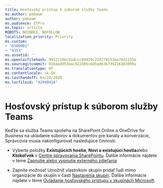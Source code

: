 ```yaml
---
title: Hosťovský prístup k súborom služby Teams
ms.author: pebaum
author: pebaum
ms.audience: ITPro
ms.topic: article
ROBOTS: NOINDEX, NOFOLLOW
localization_priority: Priority
ms.custom:
- "6500001"
- "4353"
ms.assetid: ''
ms.openlocfilehash: 9912219bc9adccc04919c25d278553ea76d2335b
ms.sourcegitcommit: 018aadd53eac92248bc6d5ad63b739216103090a
ms.translationtype: HT
ms.contentlocale: sk-SK
ms.lasthandoff: 03/24/2020
ms.locfileid: "42940418"
---
```

# <a name="guest-access-to-teams-files"></a>Hosťovský prístup k súborom služby Teams

Keďže sa služba Teams spolieha na SharePoint Online a OneDrive for Business na ukladanie súborov a dokumentov pre kanály a konverzácie, Správcovia musia nakonfigurovať nasledujúce činnosti:

- Vyberte položky **Existujúcich hostia**, **Noví a existujúci hostia**alebo **Ktokoľvek** v [Centre spravovania SharePointu](https://admin.microsoft.com/sharepoint?page=sharing&modern=true). Ďalšie informácie nájdete v téme [Zapnutie alebo vypnutie externého zdieľania](https://docs.microsoft.com/sharepoint/turn-external-sharing-on-or-off)

- Zapnite možnosť Umožniť vlastníkom skupín pridať ľudí mimo organizácie do skupín v časti [Nastavenia skupín](https://admin.microsoft.com/Adminportal/Home?source=applauncher#/SettingsMultiPivot/:/Settings/L1/O365Groups). Ďalšie informácie nájdete v téme [Ovládanie hosťovského prístupu v skupinách Microsoft](https://docs.microsoft.com/microsoftteams/teams-dependencies#control-guest-access-in-office-365-groups).

